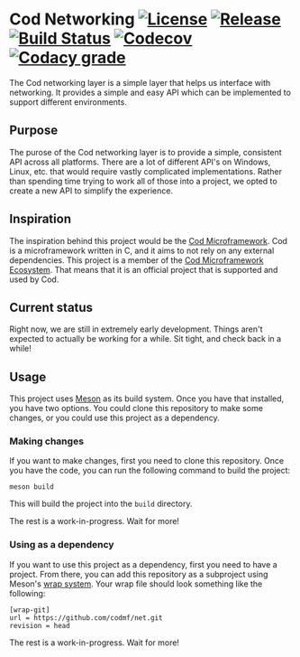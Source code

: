 # Cod Networking [![License](https://img.shields.io/github/license/codmf/net)](https://github.com/codmf/net/blob/master/LICENSE) [![Release](https://img.shields.io/github/v/release/codmf/net?include_prereleases&sort=semver)](https://github.com/codmf/net/releases) [![Build Status](https://img.shields.io/travis/codmf/net)](https://travis-ci.org/codmf/net) [![Codecov](https://img.shields.io/codecov/c/gh/codmf/net)](https://codecov.io/gh/codmf/net) [![Codacy grade](https://img.shields.io/codacy/grade/ad77fe33ca154127bc66980b742db5e0)](https://app.codacy.com/gh/codmf/net/dashboard)
The Cod networking layer is a simple layer that helps us interface with networking.
It provides a simple and easy API which can be implemented to support different environments.

## Purpose
The purose of the Cod networking layer is to provide a simple, consistent API across all platforms.
There are a lot of different API's on Windows, Linux, etc. that would require vastly complicated implementations.
Rather than spending time trying to work all of those into a project, we opted to create a new API to simplify the experience.

## Inspiration
The inspiration behind this project would be the [Cod Microframework](https://github.com/codmf/cod).
Cod is a microframework written in C, and it aims to not rely on any external dependencies.
This project is a member of the [Cod Microframework Ecosystem](https://github.com/codmf).
That means that it is an official project that is supported and used by Cod.

## Current status
Right now, we are still in extremely early development.
Things aren't expected to actually be working for a while.
Sit tight, and check back in a while!

## Usage
This project uses [Meson](https://mesonbuild.com/) as its build system.
Once you have that installed, you have two options.
You could clone this repository to make some changes, or you could use this project as a dependency.

### Making changes
If you want to make changes, first you need to clone this repository.
Once you have the code, you can run the following command to build the project:

```text
meson build
```
This will build the project into the `build` directory.

The rest is a work-in-progress.
Wait for more!

### Using as a dependency
If you want to use this project as a dependency, first you need to have a project.
From there, you can add this repository as a subproject using Meson's [wrap system](https://mesonbuild.com/Wrap-dependency-system-manual.html).
Your wrap file should look something like the following:

```text
[wrap-git]
url = https://github.com/codmf/net.git
revision = head
```

The rest is a work-in-progress.
Wait for more!
